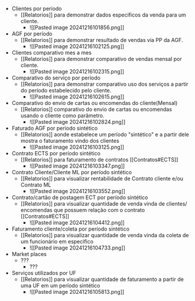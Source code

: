 - Clientes por período
	- [[Relatorios]] para demonstrar dados especificos da venda para um cliente.
		- ![[Pasted image 20241216101856.png]]
- AGF por período
	- [[Relatorios]] para demonstrar resultado de vendas via PP da AGF.
		- ![[Pasted image 20241216102125.png]]
- Clientes comparativo mes a mes
	- [[Relatorios]] para demonstrar comparativo de vendas mensal por cliente.
		- ![[Pasted image 20241216102315.png]]
- Comparativo do serviço por período
	- [[Relatorios]] para demonstrar comparativo uso dos serviços a partir do período estabelecido pelo cliente.
		- ![[Pasted image 20241216102615.png]]
- Comparativo do envio de cartas ou encomendas do cliente(Mensal)
	- [[Relatorios]] comparativo do envio de cartas ou encomendas usando o cliente como parâmetro.
		- ![[Pasted image 20241216102824.png]]
-  Faturado AGF por período sintético
	- [[Relatorios]] aonde estabelece um período "sintético" e a partir dele mostra o faturamento vindo dos clientes
		- ![[Pasted image 20241216103125.png]]
-  Contrato ECTS por período sintético
	-  [[Relatorios]] para faturamento de contratos [[Contratos#ECTS]]
		- ![[Pasted image 20241216103347.png]]
- Contrato Cliente/Cliente ML por período sintético
	- [[Relatorios]] para visualizar rentabilidade de Contrato cliente e/ou Contrato ML
		- ![[Pasted image 20241216103552.png]]
- Contrato/cartão de postagem ECT por período sintético
	-  [[Relatorios]] para visualizar quantidade de venda vinda de clientes/ encomendas que possuem relação com o contrato  [[Contratos#ECTS]]
		- ![[Pasted image 20241216104412.png]]
- Faturamento cliente/coleta por período sintético
	-  [[Relatorios]] para visualizar quantidade de venda vinda da coleta de um funcionário em especifico
		- ![[Pasted image 20241216104733.png]]
- Market places
	- ???
		- ???
- Serviços utilizados por UF
	-  [[Relatorios]] para visualizar quantidade de faturamento a partir de uma UF em um período sintético
		- ![[Pasted image 20241216105813.png]]